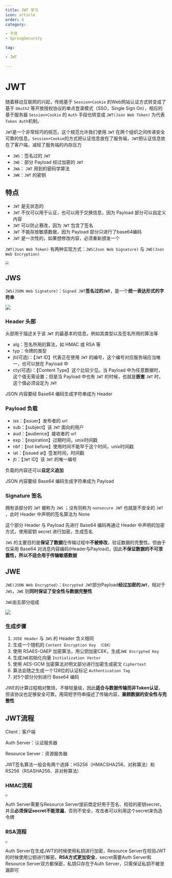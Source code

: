 ```yaml
---
title: JWT 学习
icon: article
order: 4
category:

- 干货
- SpringSecurity

tag:

- JWT

---
```


# JWT

随着移动互联网的兴起，传统基于 `Session+Cookie` 的Web网站认证方式转变成了基于 `OAuth2` 等开放授权协议的单点登录模式（SSO，Single Sign On），相应的基于服务器 `Session+Cookie` 的 `Auth` 手段也转变成 `JWT(Json Web Token)` 为代表`Token Auth`机制。

`JWT`是一个非常轻巧的规范，这个规范允许我们使用 `JWT` 在两个组织之间传递安全可靠的信息。`Session+Cookie`的方式把认证信息放在了服务端，`JWT`把认证信息放在了客户端，减轻了服务端的内存压力

- `JWS`：签名过的 `JWT`
- `JWE`：部分 Payload 经过加密的 `JWT`
- `JWA`： `JWT` 用到的密码学算法
- `JWK`：`JWT` 的密钥

## 特点

- `JWT` 是无状态的
- `JWT`  不仅可以用于认证，也可以用于交换信息，因为 Payload 部分可以自定义内容
- `JWT` 可以防止篡改，因为 `JWT` 包含了签名
- `JWT` 不能存放敏感数据，因为 Payload 部分只进行了base64编码
- `JWT` 是一次性的，如果想修改内容，必须重新颁发一个

`JWT(Json Web Token)` 有两种实现方式：`JWS(Json Web Signature)` 与 `JWE(Json Web Encryption)`

<img src="https://wingbun-notes-image.oss-cn-guangzhou.aliyuncs.com/images/20210227182347.png" style="zoom:67%;" />

## JWS

`JWS(JSON Web Signature)`：`Signed JWT`**签名过的`JWT`**，是一个**统一表达形式的字符串**

![](https://wingbun-notes-image.oss-cn-guangzhou.aliyuncs.com/images/20210227182556.png)

### Header 头部

头部用于描述关于该 `JWT` 的最基本的信息，例如其类型以及签名所用的算法等

- alg：签名所用的算法，如 HMAC 或 RSA 等
- typ：令牌的类型
- jti(可选)：【`JWT` ID】代表正在使用 `JWT` 的编号，这个编号对应服务端应当唯一，也可以放在 Payload 中
- cty(可选)：【Content Type】这个比较少见。当 Payload 中为任意数据时，这个值无需设置；但是当 Payload 中也有 `JWT` 的时候，也就是**嵌套** `JWT` 时，这个值必须设定为 `JWT`

JSON 内容要经 Base64 编码生成字符串成为 Header 

### Payload 负载

- iss：【issuer】发布者的 url
- sub：【subject】该 `JWT` 面向的用户
- aud：【audience】接收者的 url
- exp：【expiration】过期时间，unix时间戳
- nbf：【not before】使用时间不能早于这个时间，unix时间戳
- iat：【issued at】签发时间，时间戳
- jti：【`JWT` ID】该 `JWT` 的唯一编号

负载的内容还可以**自定义追加**

JSON 内容要经 Base64 编码生成字符串成为 Payload 

### Signature 签名

拥有该部分的 `JWT` 被称为 `JWS` ；没有则称为 `nonsecure JWT` 也就是不安全的 `JWT` ，此时 Header 中声明的签名算法为 None

 这个部分 Header 与 Payload 先进行 Base64 编码再通过 Header 中声明的加密方式，使用密钥 secret 进行加密，生成签名

 `JWS` 的主要目的是**保证了数据**在传输过程中**不被修改**，验证数据的完整性。但由于仅采用 Base64 对消息内容编码(Header与Payload)，因此**不保证数据的不可泄露性，所以不适合用于传输敏感数据**



## JWE

`JWE(JSON Web Encrypted)`：`Encrypted JWT`部分Payload**经过加密的`JWT`**，相对于 `JWS`，`JWE` 则**同时保证了安全性与数据完整性**

`JWE`由五部分组成

![](https://wingbun-notes-image.oss-cn-guangzhou.aliyuncs.com/images/20210228102124.png)

### 生成步骤

1. `JOSE Header` 与 `JWS` 的 Header 含义相同
2. 生成一个随机的 `Content Encryption Key （CEK）`
3. 使用 RSAES-OAEP 加密算法，用公钥加密CEK，生成`JWE Encrypted Key`
4. 生成`JWE`初始化向量 `Initialization Vector`
5. 使用 AES-GCM 加密算法对明文部分进行加密生成密文 `Ciphertext`
6. 算法会随之生成一个128位的认证标记 `Authentication Tag`
7. 对5个部分分别进行 Base64 编码

JWE的计算过程相对繁琐，不够轻量级，因此**适合与数据传输而非Token认证**，但该协议也足够安全可靠，用简短字符串描述了传输内容，**兼顾数据的安全性与完整性**



## JWT流程

Client：客户端

Auth Server：认证服务器

Resource Server：资源服务器

JWT签名算法一般会有两个选择：HS256（HMACSHA256、对称算法）和RS256（RSASHA256、非对称算法）

### HMAC流程

<img src="https://wingbun-notes-image.oss-cn-guangzhou.aliyuncs.com/images/20210801193743.png" style="zoom:45%;" />

Auth Server需要与Resource Server提前商定好用于签名、校验的密钥secret，并且**必须保证secret不能泄漏**，否则不安全，攻击者可以利用这个secret来伪造令牌

### RSA流程

<img src="https://wingbun-notes-image.oss-cn-guangzhou.aliyuncs.com/images/20210801193801.png" style="zoom: 45%;" />

Auth Server在生成JWT的时候使用私钥进行加密，Resource Server在校验JWT的时候使用公钥进行解密。**RSA方式更加安全**，secret需要Auth Server和Resource Server双方都保密，私钥只存在于Auth Server，只需保证私钥不被泄漏即可